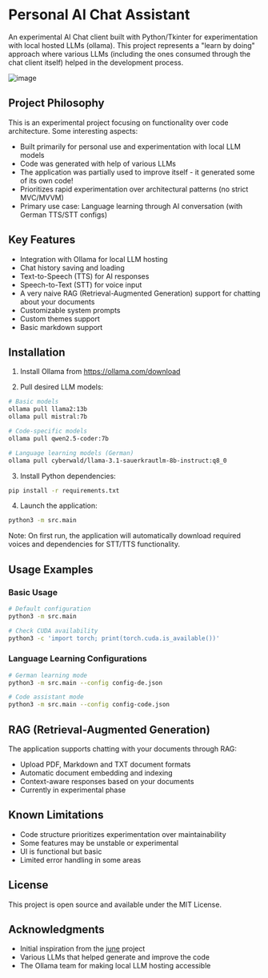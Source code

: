 # Personal AI Chat Assistant

An experimental AI Chat client built with Python/Tkinter for experimentation with local hosted LLMs (ollama). This project represents a "learn by doing" approach where various LLMs (including the ones consumed through the chat client itself) helped in the development process.

![image](https://github.com/user-attachments/assets/3cfd0db5-2e57-4fdc-a691-577589996b49)

## Project Philosophy

This is an experimental project focusing on functionality over code architecture. Some interesting aspects:

- Built primarily for personal use and experimentation with local LLM models
- Code was generated with help of various LLMs
- The application was partially used to improve itself - it generated some of its own code!
- Prioritizes rapid experimentation over architectural patterns (no strict MVC/MVVM)
- Primary use case: Language learning through AI conversation (with German TTS/STT configs)

## Key Features

- Integration with Ollama for local LLM hosting
- Chat history saving and loading
- Text-to-Speech (TTS) for AI responses
- Speech-to-Text (STT) for voice input
- A very naive RAG (Retrieval-Augmented Generation) support for chatting about your documents
- Customizable system prompts
- Custom themes support
- Basic markdown support

## Installation

1. Install Ollama from https://ollama.com/download

2. Pull desired LLM models:
```bash
# Basic models
ollama pull llama2:13b
ollama pull mistral:7b

# Code-specific models
ollama pull qwen2.5-coder:7b

# Language learning models (German)
ollama pull cyberwald/llama-3.1-sauerkrautlm-8b-instruct:q8_0
```

3. Install Python dependencies:
```bash
pip install -r requirements.txt
```

4. Launch the application:
```bash
python3 -m src.main
```

Note: On first run, the application will automatically download required voices and dependencies for STT/TTS functionality.

## Usage Examples

### Basic Usage
```bash
# Default configuration
python3 -m src.main

# Check CUDA availability
python3 -c 'import torch; print(torch.cuda.is_available())'
```

### Language Learning Configurations
```bash
# German learning mode
python3 -m src.main --config config-de.json

# Code assistant mode
python3 -m src.main --config config-code.json
```

## RAG (Retrieval-Augmented Generation)

The application supports chatting with your documents through RAG:
- Upload PDF, Markdown and TXT document formats
- Automatic document embedding and indexing
- Context-aware responses based on your documents
- Currently in experimental phase

## Known Limitations

- Code structure prioritizes experimentation over maintainability
- Some features may be unstable or experimental
- UI is functional but basic
- Limited error handling in some areas


## License

This project is open source and available under the MIT License.

## Acknowledgments

- Initial inspiration from the [june](https://github.com/mezbaul-h/june) project
- Various LLMs that helped generate and improve the code
- The Ollama team for making local LLM hosting accessible
